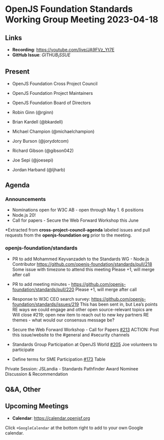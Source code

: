 # OpenJS Foundation Standards Working Group Meeting 2023-04-18

## Links

* **Recording**: https://youtube.com/live/JA9FVz_Yt7E
* **GitHub Issue**: $GITHUB_ISSUE$

## Present

* OpenJS Foundation Cross Project Council
* OpenJS Foundation Project Maintainers
* OpenJS Foundation Board of Directors

* Robin Ginn (@rginn)
* Brian Kardell (@bkardell)
* Michael Champion (@michaelchampion)
* Jory Burson (@jorydotcom)
* Richard Gibson (@gibson042)
* Joe Sepi (@joesepi)
* Jordan Harband (@ljharb)

## Agenda

### Announcements

* Nominations open for W3C AB - open through May 1. 6 positions
* Node.js 20!
* Call for papers - Secure the Web Forward Workshop this June

*Extracted from **cross-project-council-agenda** labeled issues and pull requests from the **openjs-foundation org** prior to the meeting.

### openjs-foundation/standards

* PR to add Mohammed Keyvanzadeh to the Standards WG - Node.js Contributor
https://github.com/openjs-foundation/standards/pull/218
Some issue with timezone to attend this meeting
Please +1, will merge after call

* PR to add meeting minutes  - https://github.com/openjs-foundation/standards/pull/220 
Please +1, will merge after call

* Response to W3C CEO search survey: 
https://github.com/openjs-foundation/standards/issues/219
This has been sent in, but Lea’s points RE ways we could engage and other open source-relevant topics are 
Will close #219; open new item to reach out to new key partners RE themes - what would our consensus message be?

* Secure the Web Forward Workshop - Call for Papers [#213](https://github.com/openjs-foundation/standards/issues/213)
ACTION: Post this issue/website to the #general and #security channels

* Standards Group Participation at OpenJS World  [#205](https://github.com/openjs-foundation/standards/issues/205)
Joe volunteers to participate

* Define terms for SME Participation [#173](https://github.com/openjs-foundation/standards/issues/173)
Table

Private Session:
JSLandia - Standards Pathfinder Award Nominee Discussion & Recommendation


## Q&A, Other

## Upcoming Meetings

* **Calendar**: <https://calendar.openjsf.org>

Click `+GoogleCalendar` at the bottom right to add to your own Google calendar.

